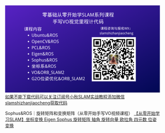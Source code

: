[![小秋SLAM实战教程](/小秋SLAM实战教程.png)如果不能下载代码可以关注订阅号小秋SLAM实战教程添加微信slamshizhanjiaocheng获取代码](https://mp.weixin.qq.com/s/3Z129tEr6gWKgNAoXYYk4Q)

Sophus&ROS｜旋转矩阵和变换矩阵（从零开始手写VO视频课程）
[【从零开始学习SLAM】坐标变换 Eigen Sophus 旋转矩阵 轴角 旋转向量 欧拉角 四元数 位姿变换](https://chunqiushenye.blog.csdn.net/article/details/100080945)